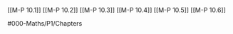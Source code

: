 [[M-P 10.1]]
[[M-P 10.2]]
[[M-P 10.3]]
[[M-P 10.4]]
[[M-P 10.5]]
[[M-P 10.6]]

#000-Maths/P1/Chapters 
